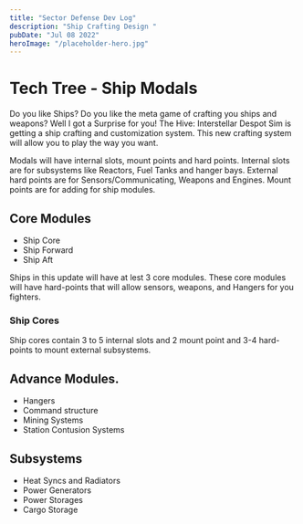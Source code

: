 ```yaml
---
title: "Sector Defense Dev Log"
description: "Ship Crafting Design "
pubDate: "Jul 08 2022"
heroImage: "/placeholder-hero.jpg"
---
```

# Tech Tree - Ship Modals

Do you like Ships? Do you like the meta game of crafting you ships and weapons?
Well I got a Surprise for you! The Hive: Interstellar Despot Sim is getting a ship crafting and 
customization system. This new crafting system will allow you to play the way you want.

Modals will have internal slots, mount points and hard points. Internal slots are for subsystems like
Reactors, Fuel Tanks and hanger bays. External hard points are for Sensors/Communicating,
Weapons and Engines. Mount points are for adding for ship modules.

## Core Modules

- Ship Core
- Ship Forward
- Ship Aft

Ships in this update will have at lest 3 core modules.
These core modules will have hard-points that will allow sensors, weapons, and
Hangers for you fighters.

### Ship Cores
Ship cores contain 3 to 5 internal slots and 2 mount point and 3-4 hard-points to mount external subsystems.

## Advance Modules.

- Hangers
- Command structure
- Mining Systems
- Station Contusion Systems

## Subsystems

- Heat Syncs and Radiators
- Power Generators
- Power Storages
- Cargo Storage

